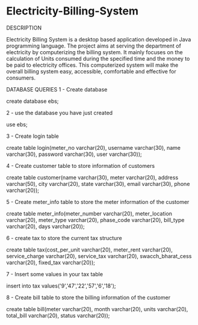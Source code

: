 # Electricity-Billing-System
DESCRIPTION

Electricity Billing System is a desktop based application developed in Java programming language. 
The project aims at serving the department of electricity by computerizing the billing system. 
It mainly focuses on the calculation of Units consumed during the specified time and the money to be paid to electricity offices. 
This computerized system will make the overall billing system easy, accessible, comfortable and effective for consumers.

DATABASE QUERIES
1 - Create database

create database ebs;

2 - use the database you have just created

use ebs;

3 - Create login table

create table login(meter_no varchar(20), username varchar(30), name varchar(30), password varchar(30), user varchar(30));

4 - Create customer table to store information of customers

create table customer(name varchar(30), meter varchar(20), address varchar(50), city varchar(20), state varchar(30), email varchar(30), phone varchar(20));

5 - Create meter_info table to store the meter information of the customer

create table meter_info(meter_number varchar(20), meter_location varchar(20), meter_type varchar(20), phase_code varchar(20), bill_type varchar(20), days varchar(20));

6 - create tax to store the current tax structure

create table tax(cost_per_unit varchar(20), meter_rent varchar(20), service_charge varchar(20), service_tax varchar(20), swacch_bharat_cess varchar(20), fixed_tax varchar(20));

7 - Insert some values in your tax table

insert into tax values('9','47','22','57','6','18');

8 - Create bill table to store the billing information of the customer

create table bill(meter varchar(20), month varchar(20), units varchar(20), total_bill varchar(20), status varchar(20));
